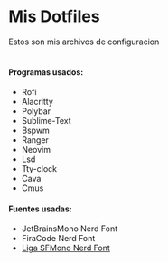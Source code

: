 # Mis Dotfiles

Estos son mis archivos de configuracion
<br><br>

#### Programas usados:
- Rofi 
- Alacritty
- Polybar
- Sublime-Text
- Bspwm
- Ranger
- Neovim
- Lsd
- Tty-clock
- Cava
- Cmus

#### Fuentes usadas:

- JetBrainsMono Nerd Font
- FiraCode Nerd Font
- [Liga SFMono Nerd Font](https://github.com/shaunsingh/SFMono-Nerd-Font-Ligaturized.git)
